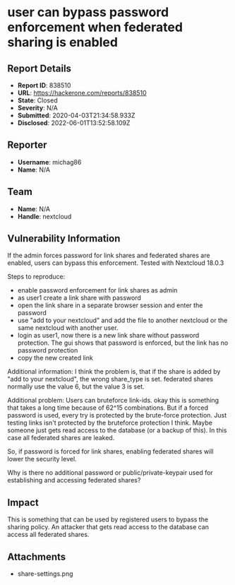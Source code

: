 # user can bypass password enforcement when federated sharing is enabled

## Report Details
- **Report ID**: 838510
- **URL**: https://hackerone.com/reports/838510
- **State**: Closed
- **Severity**: N/A
- **Submitted**: 2020-04-03T21:34:58.933Z
- **Disclosed**: 2022-06-01T13:52:58.109Z

## Reporter
- **Username**: michag86
- **Name**: N/A

## Team
- **Name**: N/A
- **Handle**: nextcloud

## Vulnerability Information
If the admin forces password for link shares and federated shares are enabled, users can bypass this enforcement. Tested with Nextcloud 18.0.3

Steps to reproduce:
 - enable password enforcement for link shares as admin
 - as user1 create a link share with password
 - open the link share in a separate browser session and enter the password
 - use "add to your nextcloud" and add the file to another nextcloud or the same nextcloud with another user.
 - login as user1, now there is a new link share without password protection. The gui shows that password is enforced, but the link has no password protection
 - copy the new created link

Additional information:
I think the problem is, that if the share is added by "add to your nextcloud", the wrong share_type is set. federated shares normally use the value 6, but the value 3 is set.

Additional problem:
Users can bruteforce link-ids. okay this is something that takes a long time because of 62^15 combinations. But if a forced password is used, every try is protected by the brute-force protection. Just testing links isn't protected by the bruteforce protection I think. Maybe someone just gets read access to the database (or a backup of this). In this case all federated shares are leaked.

So, if password is forced for link shares, enabling federated shares will lower the security level.

Why is there no additional password or public/private-keypair used for establishing and accessing federated shares?

## Impact

This is something that can be used by registered users to bypass the sharing policy.
An attacker that gets read access to the database can access all federated shares.

## Attachments
- share-settings.png
